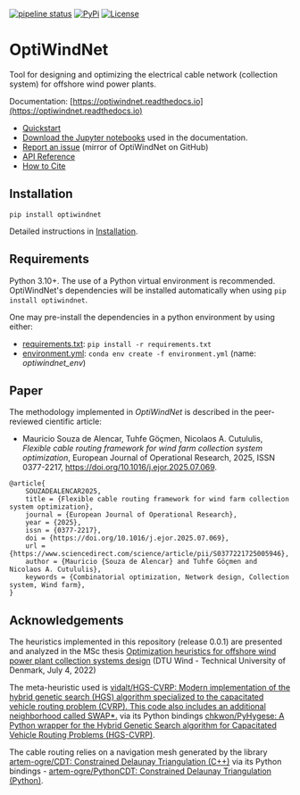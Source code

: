 [![pipeline status](https://gitlab.windenergy.dtu.dk/TOPFARM/OptiWindNet/badges/main/pipeline.svg)](https://gitlab.windenergy.dtu.dk/TOPFARM/OptiWindNet/commits/main)
[![PyPi](https://img.shields.io/pypi/v/optiwindnet)](https://pypi.org/project/optiwindnet/)
[![License](https://img.shields.io/pypi/l/optiwindnet)](https://gitlab.windenergy.dtu.dk/TOPFARM/OptiWindNet/blob/main/LICENSE)
<!---
[![coverage report](https://gitlab.windenergy.dtu.dk/TOPFARM/OptiWindNet/badges/main/coverage.svg)](https://gitlab.windenergy.dtu.dk/TOPFARM/OptiWindNet/commits/main)
[![DOI](https://zenodo.org/badge/164115313.svg)](https://zenodo.org/badge/latestdoi/164115313)
-->

OptiWindNet
===========

Tool for designing and optimizing the electrical cable network (collection system) for offshore wind power plants.

Documentation: [https://optiwindnet.readthedocs.io](https://optiwindnet.readthedocs.io)
- [Quickstart](https://optiwindnet.readthedocs.io/stable/notebooks/quickstart_high.html)
- [Download the Jupyter notebooks](https://gitlab.windenergy.dtu.dk/TOPFARM/OptiWindNet/-/tree/main/docs/notebooks) used in the documentation.
- [Report an issue](https://github.com/DTUWindEnergy/OptiWindNet/issues) (mirror of OptiWindNet on GitHub)
- [API Reference](https://optiwindnet.readthedocs.io/stable/autoapi/index.html)
- [How to Cite](https://optiwindnet.readthedocs.io/stable/index.html#how-to-cite)

Installation
------------

```
pip install optiwindnet
```

Detailed instructions in [Installation](https://optiwindnet.readthedocs.io/stable/setup.html#installation).

Requirements
------------

Python 3.10+. The use of a Python virtual environment is recommended. OptiWindNet's dependencies will be installed automatically when using `pip install optiwindnet`.

One may pre-install the dependencies in a python environment by using either:
- [requirements.txt](https://gitlab.windenergy.dtu.dk/TOPFARM/OptiWindNet/-/raw/main/requirements.txt?ref_type=heads&inline=false): `pip install -r requirements.txt`
- [environment.yml](https://gitlab.windenergy.dtu.dk/TOPFARM/OptiWindNet/-/raw/main/environment.yml?ref_type=heads&inline=false): `conda env create -f environment.yml` (name: *optiwindnet_env*)

Paper
-----

The methodology implemented in *OptiWindNet* is described in the peer-reviewed cientific article:
- Mauricio Souza de Alencar, Tuhfe Göçmen, Nicolaos A. Cutululis,
_Flexible cable routing framework for wind farm collection system optimization_,
European Journal of Operational Research,
2025, ISSN 0377-2217, <https://doi.org/10.1016/j.ejor.2025.07.069>.

```{code-block} bib
@article{
    SOUZADEALENCAR2025,
    title = {Flexible cable routing framework for wind farm collection system optimization},
    journal = {European Journal of Operational Research},
    year = {2025},
    issn = {0377-2217},
    doi = {https://doi.org/10.1016/j.ejor.2025.07.069},
    url = {https://www.sciencedirect.com/science/article/pii/S0377221725005946},
    author = {Mauricio {Souza de Alencar} and Tuhfe Göçmen and Nicolaos A. Cutululis},
    keywords = {Combinatorial optimization, Network design, Collection system, Wind farm},
}
```

Acknowledgements
----------------

The heuristics implemented in this repository (release 0.0.1) are presented and analyzed in the MSc thesis [Optimization heuristics for offshore wind power plant collection systems design](https://fulltext-gateway.cvt.dk/oafilestore?oid=62dddf809a5e7116caf943f3&targetid=62dddf80a41ba354e4ed35bc) (DTU Wind - Technical University of Denmark, July 4, 2022)

The meta-heuristic used is [vidalt/HGS-CVRP: Modern implementation of the hybrid genetic search (HGS) algorithm specialized to the capacitated vehicle routing problem (CVRP). This code also includes an additional neighborhood called SWAP\*.](https://github.com/vidalt/HGS-CVRP) via its Python bindings [chkwon/PyHygese: A Python wrapper for the Hybrid Genetic Search algorithm for Capacitated Vehicle Routing Problems (HGS-CVRP)](https://github.com/chkwon/PyHygese).

The cable routing relies on a navigation mesh generated by the library [artem-ogre/CDT: Constrained Delaunay Triangulation (C++)](https://github.com/artem-ogre/CDT) via its Python bindings - [artem-ogre/PythonCDT: Constrained Delaunay Triangulation (Python)](https://github.com/artem-ogre/PythonCDT).
